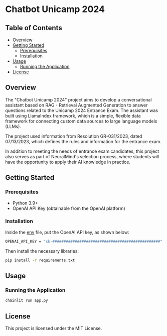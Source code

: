 # Chatbot Unicamp 2024

## Table of Contents

- [Overview](#overview)
- [Getting Started](#getting-started)
    - [Prerequisites](#prerequisites)
    - [Installation](#installation)
- [Usage](#usage)
    - [Running the Application](#running-the-application)
- [License](#license)

## Overview

The "Chatbot Unicamp 2024" project aims to develop a conversational
assistant based on RAG - Retrieval Augmented Generation to answer questions
related to the Unicamp 2024 Entrance Exam. The assistant was built using
LlamaIndex framework, which is a simple, flexible data framework for connecting
custom data sources to large language models (LLMs). 

The project used information from Resolution GR-031/2023, dated 07/13/2023,
which defines the rules and information for the entrance exam.

In addition to meeting the needs of entrance exam candidates, this project also serves as part of NeuralMind's 
selection process, where students will have the opportunity to apply their AI knowledge in practice.

## Getting Started

### Prerequisites

- Python 3.9+
- OpenAI API Key (obtainable from the OpenAI platform)

### Installation

Inside the [env](.env) file, put the OpenAI API key, as shown below:
```bash
OPENAI_API_KEY = "sk-################################################"
```

Then install the necessary libraries:

```bash
pip install -r requirements.txt
```

## Usage

### Running the Application
```bash
chainlit run app.py
```

## License

This project is licensed under the MIT License.
